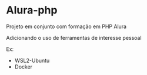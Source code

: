 # Alura-php

Projeto em conjunto com formação em PHP Alura

Adicionando o uso de ferramentas de interesse pessoal 

Ex:
- WSL2-Ubuntu 
- Docker 
